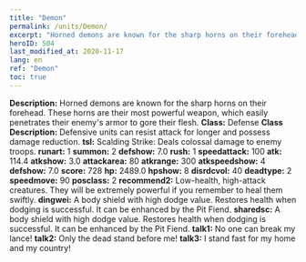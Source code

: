 ```yaml
---
title: "Demon"
permalink: /units/Demon/
excerpt: "Horned demons are known for the sharp horns on their forehead. These horns are their most powerful weapon, which easily penetrates their enemy's armor to gore their flesh."
heroID: 504
last_modified_at: 2020-11-17
lang: en
ref: "Demon"
toc: true
---
```

 **Description:** Horned demons are known for the sharp horns on their forehead. These horns are their most powerful weapon, which easily penetrates their enemy's armor to gore their flesh.
 **Class:** Defense
 **Class Description:** Defensive units can resist attack for longer and possess damage reduction.
 **tsl:** Scalding Strike: Deals colossal damage to enemy troops.
 **runart:** 1
 **summon:** 2
 **defshow:** 7.0
 **rush:** 1
 **speedattack:** 100
 **atk:** 114.4
 **atkshow:** 3.0
 **attackarea:** 80
 **atkrange:** 300
 **atkspeedshow:** 4
 **defshow:** 7.0
 **score:** 728
 **hp:** 2489.0
 **hpshow:** 8
 **disrdcvol:** 40
 **deadtype:** 2
 **speedmove:** 90
 **posclass:** 2
 **recommend2:** Low-health, high-attack creatures. They will be extremely powerful if you remember to heal them swiftly.
 **dingwei:** A body shield with high dodge value. Restores health when dodging is successful. It can be enhanced by the Pit Fiend.
 **sharedsc:** A body shield with high dodge value. Restores health when dodging is successful. It can be enhanced by the Pit Fiend.
 **talk1:** No one can break my lance!
 **talk2:** Only the dead stand before me!
 **talk3:** I stand fast for my home and my country!
